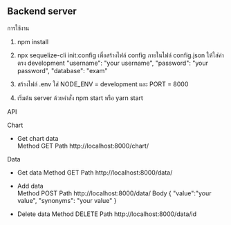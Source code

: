 ## Backend server

การใช้งาน

1. npm install

2. npx sequelize-cli init:config เพื่อสร้างไฟล์ config
   ภายในไฟล์ config.json ให้ใส่ค่าตรง development
   "username": "your username",
   "password": "your password",
   "database": "exam"

3. สร้างไฟล์ .env ใส่ NODE_ENV = development และ PORT = 8000

4. เริ่มต้น server ด้วยคำสั่ง npm start หรือ yarn start

API

Chart

- Get chart data  
   Method GET
   Path http://localhost:8000/chart/

Data

- Get data
   Method GET
   Path http://localhost:8000/data/

- Add data  
   Method POST
   Path http://localhost:8000/data/
   Body
   {
      "value":"your value",
      "synonyms": "your value"
   }

- Delete data
   Method DELETE
   Path http://localhost:8000/data/id

